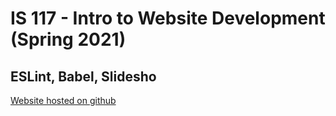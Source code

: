# IS 117 - Intro to Website Development (Spring 2021)

## ESLint, Babel, Slidesho

[Website hosted on github](https://kevnramos.github.io/ESLint-Babel-Slideshow/)

